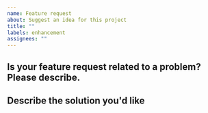```yaml
---
name: Feature request
about: Suggest an idea for this project
title: ""
labels: enhancement
assignees: ""
---
```


## Is your feature request related to a problem? Please describe.

<!--A clear and concise description of what the problem is. Ex. I'm always frustrated when [...]-->

## Describe the solution you'd like

<!--A clear and concise description of what you ant to happen.-->
